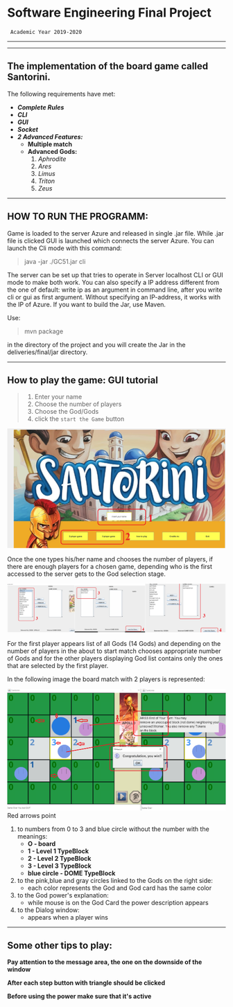 
# Software Engineering Final Project
     Academic Year 2019-2020
-------------------------
*********
## The implementation of the board game called Santorini.
The following requirements have met:
* ***Complete Rules***
* ***CLI***
* ***GUI***
* ***Socket***
* ***2 Advanced Features:***
    - **Multiple match**
    - **Advanced Gods:**
        1. *Aphrodite*
        2. *Ares*
        3. *Limus*
        4. *Triton*
        5. *Zeus*

-------------------------
## HOW TO RUN THE PROGRAMM:

Game is loaded to the server Azure and released in single .jar file. While .jar file is clicked GUI is launched which connects the server Azure.
You can launch the Cli mode with this command:
>java -jar ./GC51.jar cli

The server can be set up that tries to operate in Server localhost  CLI or GUI  mode to make both work.
You can also specify a IP address different from the one of default: write ip as an argument in command line, after you write cli or gui as first argument.
Without specifying an IP-address, it works with the IP of Azure.
If you want to build the Jar, use Maven.

Use:
>mvn package

in the directory of the project and you will create the Jar in the deliveries/final/jar directory.

-------------------------
## How to play the game: GUI tutorial

>1. Enter your name
>2. Choose the number of players
>3. Choose the God/Gods
>4. click the `start the Game` button

![Name and number of players](src/main/resources/123.png "Name and number of player")

Once the one types his/her name and chooses the number of players, if there are enough players for a chosen game, depending who is the first accessed to the server gets to the God selection  stage.

![God Selection](src/main/resources/godsel.jpg "God selection for the first player and the second")

 For the first player appears list of all Gods (14 Gods) and depending on the number of players in the about to start match chooses appropriate number of Gods and for the other players displaying God list contains only the ones that are selected by the first player.   
  
In the following image the board match with 2 players is represented:
 
![board](src/main/resources/game.png "Board")
Red arrows point 
1. to numbers from 0 to 3 and blue circle without the number with the meanings:
    - **O - board**
    - **1 - Level 1 TypeBlock**
    - **2 - Level 2 TypeBlock**
    - **3 - Level 3 TypeBlock**
    - **blue circle - DOME TypeBlock**
2. to the pink,blue and gray circles linked to the Gods on the right side:
    - each color represents the God and God card has the same color
3. to the God power's explanation:
    - while mouse is on the God Card the power description appears
4. to the Dialog window:
    - appears when a player wins  

***************************************
## Some other tips to play:

**Pay attention to the message area, the one on the downside of the window** 

**After each step button with triangle should be clicked** 

**Before using the power make sure that it's active**

 
